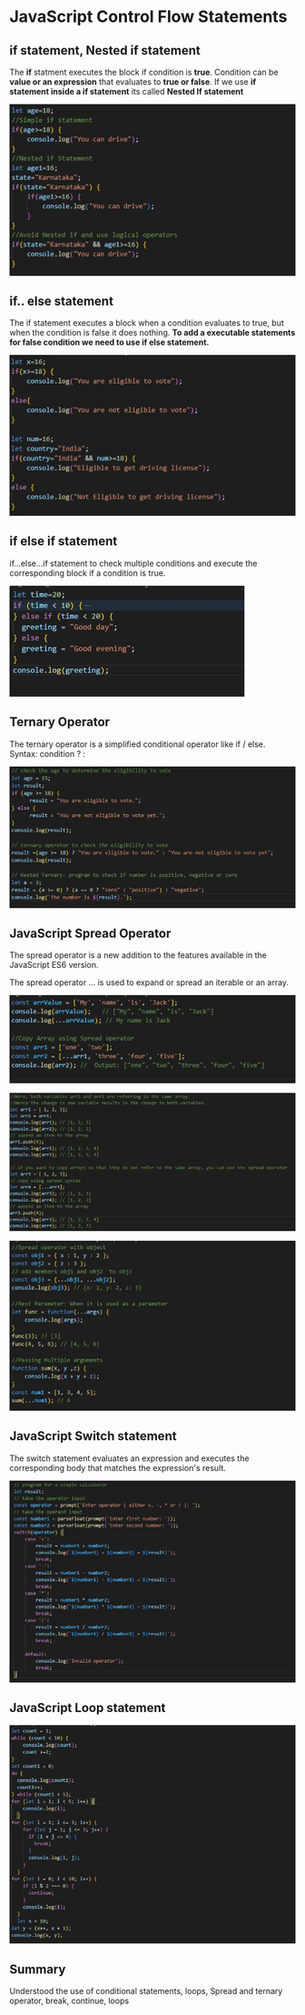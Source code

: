# JavaScript Control Flow Statements

## if statement, Nested if statement
The **if** statment executes the block if condition is **true**.
Condition can be **value or an expression** that evaluates to **true or false**.
If we use **if statement inside a if statement** its called **Nested If statement**

![outcome](./01.JPG)


## if.. else statement
The if statement executes a block when a condition evaluates to true, but when the condition is false it does nothing. **To add a executable statements for false condition we need to use if else statement.**

![outcome](./02.JPG)


## if else if statement
if...else...if statement to check multiple conditions and execute the corresponding block if a condition is true.

![outcome](./03.JPG)

## Ternary Operator
The ternary operator is a simplified conditional operator like if / else.
Syntax: condition ? <expression if true> : <expression if false>

![outcome](./04.JPG)

## JavaScript Spread Operator
The spread operator is a new addition to the features available in the JavaScript ES6 version.

The spread operator ... is used to expand or spread an iterable or an array.

![outcome](./05.JPG)

![outcome](./06.JPG)

![outcome](./07.JPG)

## JavaScript Switch statement
The switch statement evaluates an expression and executes the corresponding body that matches the expression's result.

![outcome](./08.JPG)

## JavaScript Loop statement

![outcome](./09.JPG)

## Summary
Understood the use of conditional statements, loops, Spread and ternary operator, break, continue, loops





